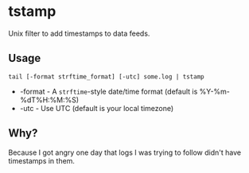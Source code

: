 # tstamp

Unix filter to add timestamps to data feeds.

## Usage

    tail [-format strftime_format] [-utc] some.log | tstamp

* -format - A `strftime`-style date/time format (default is %Y-%m-%dT%H:%M:%S)
* -utc - Use UTC (default is your local timezone)


## Why?

Because I got angry one day that logs I was trying to follow didn't have
timestamps in them.
